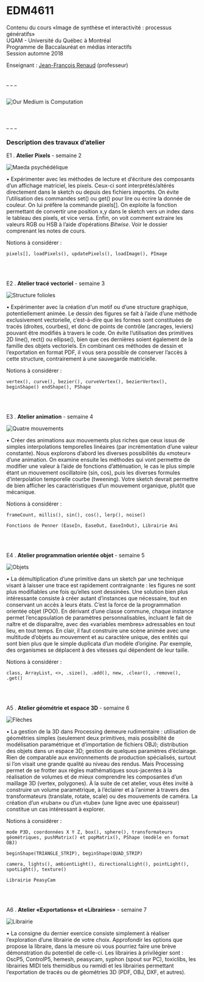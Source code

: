 EDM4611
=======

Contenu du cours «Image de synthèse et interactivité : processus génératifs»<br>
UQAM - Université du Québec à Montréal<br>
Programme de Baccalauréat en médias interactifs<br>
Session automne 2018

Enseignant : <a href="mailto:renaud.jean-francois@uqam.ca">Jean-François Renaud</a> (professeur)

<br>
_ _ _

<br>
<br>

![Our Medium is Computation](https://dl.dropboxusercontent.com/s/hsvcnobh727vwki/medium_is_computation.jpg
"Citation tirée d’une conférence donnée par Jessica Rosenkrantz")

<br>
<br>
_ _ _

### Description des travaux d’atelier

E1 . **Atelier Pixels** - semaine 2

![Maeda psychédélique](https://dl.dropboxusercontent.com/s/abzqccrq6iw17ud/maeda.jpg
"Traitement d’unne image pixel par pixel")

• Expérimenter avec les méthodes de lecture et d’écriture des composants d’un affichage matriciel, les pixels. Ceux-ci sont interprétés/altérés directement dans le sketch ou depuis des fichiers importés. On évite l’utilisation des commandes set() ou get() pour lire ou écrire la donnée de couleur. On lui préfère la commande pixels[]. On exploite la fonction permettant de convertir une position x,y dans le sketch vers un index dans le tableau des pixels, et vice versa. Enfin, on voit comment extraire les valeurs RGB ou HSB à l’aide d’opérations <i>Bitwise</i>. Voir le dossier comprenant les notes de cours.

Notions à considérer :

`pixels[], loadPixels(), updatePixels(), loadImage(), PImage`

<br>
<br>

E2 . **Atelier tracé vectoriel** - semaine 3

![Structure folioles](https://dl.dropboxusercontent.com/s/967i1011w1vv3e4/folioles.jpg
"Structuration des folioles d’une feuille")

• Expérimenter avec la création d’un motif ou d’une structure graphique, potentiellement animée. Le dessin des figures se fait à l’aide d’une méthode exclusivement vectorielle, c’est-à-dire que les formes sont constituées de tracés (droites, courbes), et donc de points de contrôle (ancrages, leviers) pouvant être modifiés à travers le code. On évite l’utilisation des primitives 2D line(), rect() ou ellipse(), bien que ces dernières soient également de la famille des objets vectoriels. En combinant ces méthodes de dessin et l’exportation en format PDF, il vous sera possible de conserver l’accès à cette structure, contrairement à une sauvegarde matricielle.

Notions à considérer :

`vertex(), curve(), bezier(), curveVertex(), bezierVertex(), beginShape() endShape(), PShape`

<br>
<br>

E3 . **Atelier animation** - semaine 4

![Quatre mouvements](https://dl.dropboxusercontent.com/s/43mw0pwvltokoir/quatre_mouvements.jpg
"Distinction entre mouvement et trajectoire")

• Créer des animations aux mouvements plus riches que ceux issus de simples interpolations temporelles linéaires (par incrémentation d’une valeur constante). Nous explorons d’abord les diverses possibilités du «moteur» d’une animation. On examine ensuite les méthodes qui vont permettre de modifier une valeur à l’aide de fonctions d’atténuation, le cas le plus simple étant un mouvement oscillatoire (sin, cos), puis les diverses formules d’interpolation temporelle courbe (tweening). Votre sketch devrait permettre de bien afficher les caractéristiques d’un mouvement organique, plutôt que mécanique.

Notions à considérer :

`frameCount, millis(), sin(), cos(), lerp(), noise()`

`Fonctions de Penner (EaseIn, EaseOut, EaseInOut), Librairie Ani`

<br>
<br>

E4 . **Atelier programmation orientée objet** - semaine 5

![Objets](https://dl.dropboxusercontent.com/s/n3j1llgld7tw09w/objets.jpg
"Affichage d’instances d’un objet")

• La démultiplication d’une primitive dans un sketch par une technique visant à laisser une trace est rapidement contraignante : les figures ne sont plus modifiables une fois qu’elles sont dessinées. Une solution bien plus intéressante consiste à créer autant d’instances que nécessaire, tout en conservant un accès à leurs états. C’est la force de la programmation orientée objet (POO). En dérivant d’une classe commune, chaque instance permet l’encapsulation de paramètres personnalisables, incluant le fait de naître et de disparaître, avec des «variables membres» adressables en tout lieu, en tout temps. En clair, il faut construire une scène animée avec une multitude d’objets au mouvement et au caractère unique, des entités qui sont bien plus que le simple duplicata d’un modèle d’origine. Par exemple, des organismes se déplacent à des vitesses qui dépendent de leur taille.

Notions à considérer :

`class, ArrayList, <>, .size(), .add(), new, .clear(), .remove(), .get()`

<br>
<br>

A5 . **Atelier géométrie et espace 3D** - semaine 6

![Flèches](https://dl.dropboxusercontent.com/s/mugn2vnyf3g9nqg/arrows_sm.jpg
"Flèches paramétriques dans un espace 3D")

• La gestion de la 3D dans Processing demeure rudimentaire : utilisation de géométries simples (seulement deux primitives, mais possibilité de modélisation paramétrique et d’importation de fichiers OBJ); distribution des objets dans un espace 3D; gestion de quelques paramètres d’éclairage. Rien de comparable aux environnements de production spécialisés, surtout si l’on visait une grande qualité au niveau des rendus. Mais Processing permet de se frotter aux règles mathématiques sous-jacentes à la réalisation de volumes et de mieux comprendre les composantes d’un maillage 3D (vertex, polygones). À la suite de cet atelier, vous êtes invité à construire un volume paramétrique, à l’éclairer et à l’animer à travers des transformateurs (translate, rotate, scale) ou des mouvements de caméra. La création d’un «ruban» ou d’un «tube» (une ligne avec une épaisseur) constitue un cas intéressant à explorer.

Notions à considérer :

`mode P3D, coordonnées X Y Z, box(), sphere(), transformateurs géométriques, pushMatrix() et popMatrix(), PShape (modèle en format OBJ)`

`beginShape(TRIANGLE_STRIP), beginShape(QUAD_STRIP)`

`camera, lights(), ambientLight(), directionalLight(), pointLight(), spotLight(), texture()`

`Librairie PeasyCam`

<br>
<br>

A6 . **Atelier «Exportations» et «Librairies»** - semaine 7

![Librairie](https://dl.dropboxusercontent.com/s/2rqrg9sdz53lui0/usage_librairies.jpg
"Exemple usage Librairie rwmidi (Ruin Weisen MIDI)")

• La consigne du dernier exercice consiste simplement à réaliser l’exploration d’une librairie de votre choix. Approfondir les options que propose la libraire, dans la mesure où vous pourriez faire une brève démonstration du potentiel de celle-ci. Les librairies à privilégier sont : OscP5, ControlP5, hemesh, peasycam, syphon (spout sur PC), toxiclibs, les librairies MIDI tels themidibus ou rwmidi et les librairies permettant l’exportation de tracés ou de géométries 3D (PDF, OBJ, DXF, et autres).

<br>
<br>